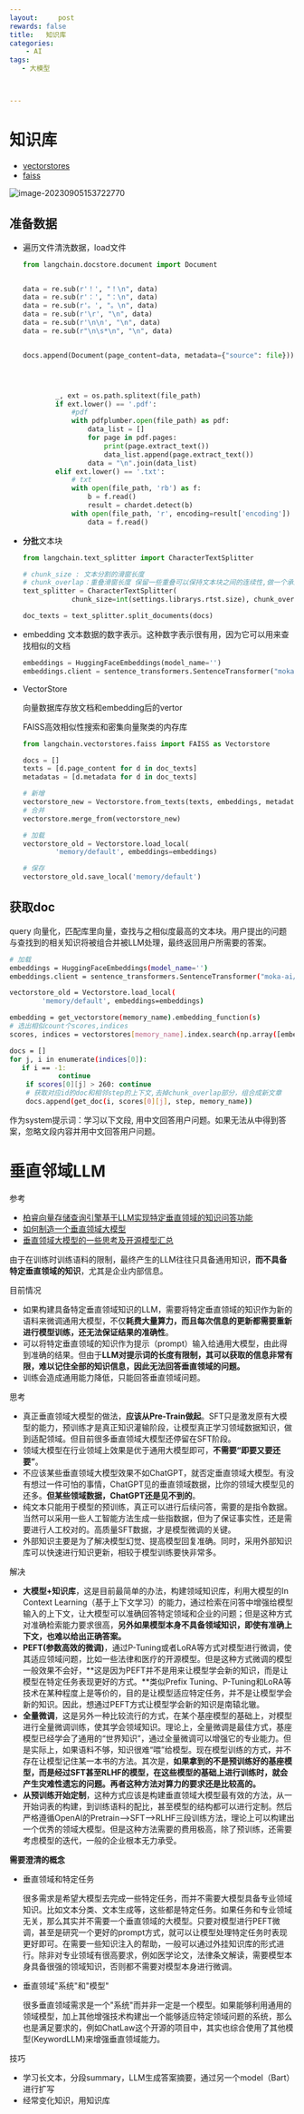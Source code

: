 ```yaml
---
layout:     post
rewards: false
title:   知识库
categories:
    - AI
tags:
   - 大模型



---
```


# 知识库

- [vectorstores](https://python.langchain.com/docs/modules/data_connection/vectorstores/)
- [faiss](https://python.langchain.com/docs/modules/data_connection/vectorstores/integrations/faiss)

 ![image-20230905153722770](https://cdn.jsdelivr.net/gh/631068264/img/202310100956777.png)

## 准备数据

- 遍历文件清洗数据，load文件

  ```python
  from langchain.docstore.document import Document
  
  
  data = re.sub(r'！', "！\n", data)
  data = re.sub(r'：', "：\n", data)
  data = re.sub(r'。', "。\n", data)
  data = re.sub(r'\r', "\n", data)
  data = re.sub(r'\n\n', "\n", data)
  data = re.sub(r"\n\s*\n", "\n", data)
  
  
  docs.append(Document(page_content=data, metadata={"source": file}))
  
  
  
  
          _, ext = os.path.splitext(file_path)
          if ext.lower() == '.pdf':
              #pdf
              with pdfplumber.open(file_path) as pdf:
                  data_list = []
                  for page in pdf.pages:
                      print(page.extract_text())
                      data_list.append(page.extract_text())
                  data = "\n".join(data_list)
          elif ext.lower() == '.txt':
              # txt
              with open(file_path, 'rb') as f:
                  b = f.read()
                  result = chardet.detect(b)
              with open(file_path, 'r', encoding=result['encoding']) as f:
                  data = f.read()
  ```

- **分批**文本块

  ```python
  from langchain.text_splitter import CharacterTextSplitter
  
  # chunk_size : 文本分割的滑窗长度
  # chunk_overlap：重叠滑窗长度 保留一些重叠可以保持文本块之间的连续性,做一个承上启下
  text_splitter = CharacterTextSplitter(
              chunk_size=int(settings.librarys.rtst.size), chunk_overlap=int(settings.librarys.rtst.overlap), separator='\n')
  
  doc_texts = text_splitter.split_documents(docs)
  ```

- embedding 文本数据的数字表示。这种数字表示很有用，因为它可以用来查找相似的文档

  ```python
  embeddings = HuggingFaceEmbeddings(model_name='')
  embeddings.client = sentence_transformers.SentenceTransformer("moka-ai/m3e-base", device="cuda")
  
  ```

- VectorStore 

  向量数据库存放文档和embedding后的vertor

  FAISS高效相似性搜索和密集向量聚类的内存库

  ```python
  from langchain.vectorstores.faiss import FAISS as Vectorstore
  
  docs = []
  texts = [d.page_content for d in doc_texts]
  metadatas = [d.metadata for d in doc_texts]
  
  # 新增
  vectorstore_new = Vectorstore.from_texts(texts, embeddings, metadatas=metadatas)
  # 合并
  vectorstore.merge_from(vectorstore_new)
  
  # 加载
  vectorstore_old = Vectorstore.load_local(
          'memory/default', embeddings=embeddings)
  
  # 保存
  vectorstore_old.save_local('memory/default')
  ```

  

## 获取doc

query 向量化，匹配库里向量，查找与之相似度最高的文本块。用户提出的问题与查找到的相关知识将被组合并被LLM处理，最终返回用户所需要的答案。

```sh
# 加载
embeddings = HuggingFaceEmbeddings(model_name='')
embeddings.client = sentence_transformers.SentenceTransformer("moka-ai/m3e-base", device="cuda")

vectorstore_old = Vectorstore.load_local(
        'memory/default', embeddings=embeddings)

embedding = get_vectorstore(memory_name).embedding_function(s)
# 选出相似count个scores,indices
scores, indices = vectorstores[memory_name].index.search(np.array([embedding], dtype=np.float32),int(cunnrent_setting.count))

docs = []
for j, i in enumerate(indices[0]):
   if i == -1:
			continue
	if scores[0][j] > 260: continue
	# 获取对应id的doc和相邻step的上下文,去掉chunk_overlap部分，组合成新文章
	docs.append(get_doc(i, scores[0][j], step, memory_name))

```

作为system提示词：学习以下文段, 用中文回答用户问题。如果无法从中得到答案，忽略文段内容并用中文回答用户问题。

# 垂直邻域LLM

参考

- [柏睿向量存储查询引擎基于LLM实现特定垂直领域的知识问答功能](https://www.51cto.com/article/757843.html)
- [如何制造一个垂直领域大模型](https://zhuanlan.zhihu.com/p/644450744)
- [垂直领域大模型的一些思考及开源模型汇总](https://zhuanlan.zhihu.com/p/642611747)

由于在训练时训练语料的限制，最终产生的LLM往往只具备通用知识，**而不具备特定垂直领域的知识**，尤其是企业内部信息。

目前情况

- 如果构建具备特定垂直领域知识的LLM，需要将特定垂直领域的知识作为新的语料来微调通用大模型，不仅**耗费大量算力，而且每次信息的更新都需要重新进行模型训练，还无法保证结果的准确性**。
- 可以将特定垂直领域的知识作为提示（prompt）输入给通用大模型，由此得到准确的结果。但由于**LLM对提示词的长度有限制，其可以获取的信息非常有限，难以记住全部的知识信息，因此无法回答垂直领域的问题。**
- 训练会造成通用能力降低，只能回答垂直领域问题。

思考

- 真正垂直领域大模型的做法，**应该从Pre-Train做起**。SFT只是激发原有大模型的能力，预训练才是真正知识灌输阶段，让模型真正学习领域数据知识，做到适配领域。但目前很多垂直领域大模型还停留在SFT阶段。
- 领域大模型在行业领域上效果是优于通用大模型即可，**不需要“即要又要还要”**。
- 不应该某些垂直领域大模型效果不如ChatGPT，就否定垂直领域大模型。有没有想过一件可怕的事情，ChatGPT见的垂直领域数据，比你的领域大模型见的还多。**但某些领域数据，ChatGPT还是见不到的**。
- 纯文本只能用于模型的预训练，真正可以进行后续问答，需要的是指令数据。当然可以采用一些人工智能方法生成一些指数据，但为了保证事实性，还是需要进行人工校对的。高质量SFT数据，才是模型微调的关键。
- 外部知识主要是为了解决模型幻觉、提高模型回复准确。同时，采用外部知识库可以快速进行知识更新，相较于模型训练要快非常多。

解决

- **大模型+知识库**，这是目前最简单的办法，构建领域知识库，利用大模型的In Context Learning（基于上下文学习）的能力，通过检索在问答中增强给模型输入的上下文，让大模型可以准确回答特定领域和企业的问题；但是这种方式对准确检索能力要求很高，**另外如果模型本身不具备领域知识，即使有准确上下文，也难以给出正确答案。**
- **PEFT(参数高效的微调)**，通过P-Tuning或者LoRA等方式对模型进行微调，使其适应领域问题，比如一些法律和医疗的开源模型。但是这种方式微调的模型一般效果不会好，**这是因为PEFT并不是用来让模型学会新的知识，而是让模型在特定任务表现更好的方式。**类似Prefix Tuning、P-Tuning和LoRA等技术在某种程度上是等价的，目的是让模型适应特定任务，并不是让模型学会新的知识。因此，想通过PEFT方式让模型学会新的知识是南辕北辙。
- **全量微调**，这是另外一种比较流行的方式，在某个基座模型的基础上，对模型进行全量微调训练，使其学会领域知识。理论上，全量微调是最佳方式，基座模型已经学会了通用的“世界知识”，通过全量微调可以增强它的专业能力。但是实际上，如果语料不够，知识很难“喂”给模型。现在模型训练的方式，并不存在让模型记住某一本书的方法。其次是，**如果拿到的不是预训练好的基座模型，而是经过SFT甚至RLHF的模型，在这些模型的基础上进行训练时，就会产生灾难性遗忘的问题。再者这种方法对算力的要求还是比较高的。**
- **从预训练开始定制**，这种方式应该是构建垂直领域大模型最有效的方法，从一开始词表的构建，到训练语料的配比，甚至模型的结构都可以进行定制。然后严格遵循OpenAI的Pretrain-->SFT-->RLHF三段训练方法，理论上可以构建出一个优秀的领域大模型。但是这种方法需要的费用极高，除了预训练，还需要考虑模型的迭代，一般的企业根本无力承受。

**需要澄清的概念**

- 垂直领域和特定任务

  很多需求是希望大模型去完成一些特定任务，而并不需要大模型具备专业领域知识。比如文本分类、文本生成等，这些都是特定任务。如果任务和专业领域无关，那么其实并不需要一个垂直领域的大模型。只要对模型进行PEFT微调，甚至是研究一个更好的prompt方式，就可以让模型处理特定任务时表现更好即可。在需要一些知识注入的帮助，一般可以通过外挂知识库的形式进行。除非对专业领域有很高要求，例如医学论文，法律条文解读，需要模型本身具备很强的领域知识，否则都不需要对模型本身进行微调。

- 垂直领域"系统"和"模型"

  很多垂直领域需求是一个"系统"而并非一定是一个模型。如果能够利用通用的领域模型，加上其他增强技术构建出一个能够适应特定领域问题的系统，那么也是满足要求的，例如ChatLaw这个开源的项目中，其实也综合使用了其他模型(KeywordLLM)来增强垂直领域能力。



技巧

- 学习长文本，分段summary，LLM生成答案摘要，通过另一个model（Bart）进行扩写
- 经常变化知识，用知识库



